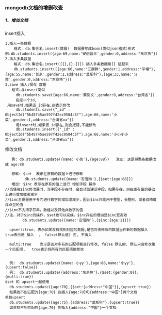 ### mongodb文档的增删改查



##### 1、增加文档

insert插入

    1.插入一条数据
        格式: db.集合名.insert(数据)  数据要写成bson(类似json格式)形式
    例:db.students.insert({age:69,name:'安倍晋三',gender:0,address:"东京热"})
    2.插入多条数据
        格式: db.集合名.insert([{},{},{}]) 插入多条数据用[] 括起来
        db.students.insert([{age:66,name:'三胖胖',gender:1,address:"平壤"},{age:55,name:'普京',gender:1,address:"莫斯科"},{age:33,name:'马蓉',gender:0,address:"东京热"}])
    3.save 插入/保存 数据
       格式:与insert类似  
         db.students.save({age:66,name:'蔡引文',gender:0,address:"台湾省"})
         指定一个id,
     用save时,如果该_id存在,则表示修改
         db.students.save({"_id" : ObjectId("5b45745ae597f42ec9504c5f"),age:66,name:'小菜',gender:1,address:"台湾省xx"})
         用insert时,如果该_id存在,则会报错,不能修改
         db.students.insert({"_id" : ObjectId("5b45745ae597f42ec9504c5f"),age:66,name:'小小小小菜',gender:1,address:"台湾省xx"})














































修改文档

       例: db.students.update({name:'小菜'},{age:88})   注意: 这是将整条数据改成 age:88

       修改: $set  表示在原有的数据上进行修改  
       	     db.students.update({name:'安倍狗'},{$set:{age:88}})
       增加: $inc 表示在原有的值上进行 增加字段 操作
    //当使用$inc修改器时，当字段不存在时，会自动创建该字段，如果存在，则在原有值的基础上进行增加或者减少
    //$inc主要是用于专门进行数字的增加或减少，因此$inc只能用于整型，长整形，或者双精度浮点型的值
    //$inc不支持字符串，数组以及其他非数字的值
    //注，对于$inc的操作，$set也可以完成。$inc存在的理由是$inc更高效
            db.students.update({name:'安倍狗'},{$inc:{age:11}})
    
      upsert:true, 表示如果没有找到对应的数据,是否将该修改的数据当作新的数据插入   true表示是 插入  ,  false(默认值) 否, 不插入
      
      multi:true    表示是否对多有的匹配项都进行修改, false 默认的, 默认只会修改第一个匹配项,   true表示将所有的匹配项都修改


      例:  db.students.update({name:'小yy'},{age:88,name:'小yy'},{upsert:false}) 
      例:  db.students.update({address:'东京热'},{$set:{gender:0}},{multi:true})
    $set 和 upsert一起使用
      db.students.update({age:70},{$set:{address:"中国"}},{upsert:true})
      如果找不到匹配的{age:70} 则插入{age:70}和{address:"中国"}两个文档
    单独upsert
      db.students.update({age:75},{address:"莫斯科"},{upsert:true})
      如果找不到匹配的{age:70} 则插入{address:"中国"}一个文档
    
